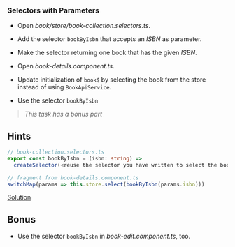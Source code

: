 ### Selectors with Parameters 

- Open _book/store/book-collection.selectors.ts_.
- Add the selector `bookByIsbn` that accepts an _ISBN_ as parameter.
- Make the selector returning one book that has the given _ISBN_.

- Open _book-details.component.ts_.
- Update initialization of `book$` by selecting the book from the store instead of using `BookApiService`.
- Use the selector `bookByIsbn`

> _This task has a bonus part_
> 
## Hints

```ts
// book-collection.selectors.ts
export const bookByIsbn = (isbn: string) =>
  createSelector(<reuse the selector you have written to select the books>, books => books.find(book => book.isbn === isbn));

// fragment from book-details.component.ts
switchMap(params => this.store.select(bookByIsbn(params.isbn)))
```

[Solution](https://github.com/workshops-de/angular-advanced-workshop/compare/solve--ngrx-use-selectors...solve--ngrx-use-selectors-with-params)


## Bonus

- Use the selector `bookByIsbn` in _book-edit.component.ts_, too.
